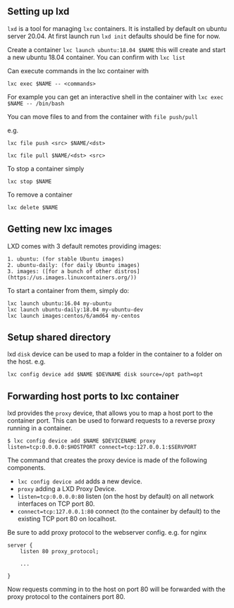 ## Setting up lxd

`lxd` is a tool for managing `lxc` containers. It is installed by default on ubuntu server 20.04. At first launch run `lxd init` defaults should be fine for now.

Create a container `lxc launch ubuntu:18.04 $NAME` this will create and start a new ubuntu 18.04 container. You can confirm with `lxc list`

Can execute commands in the lxc container with

`lxc exec $NAME -- <commands>`

For example you can get an interactive shell in the container with `lxc exec $NAME -- /bin/bash`

You can move files to and from the container with `file push/pull`

e.g.

`lxc file push <src> $NAME/<dst>`

`lxc file pull $NAME/<dst> <src>`

To stop a container simply

`lxc stop $NAME`

To remove a container

`lxc delete $NAME`

## Getting new lxc images

LXD comes with 3 default remotes providing images:

    1. ubuntu: (for stable Ubuntu images)
    2. ubuntu-daily: (for daily Ubuntu images)
    3. images: ([for a bunch of other distros](https://us.images.linuxcontainers.org/))

To start a container from them, simply do:
```
lxc launch ubuntu:16.04 my-ubuntu
lxc launch ubuntu-daily:18.04 my-ubuntu-dev
lxc launch images:centos/6/amd64 my-centos
```

## Setup shared directory

lxd `disk` device can be used to map a folder in the container to a folder on the host. e.g.

`lxc config device add $NAME $DEVNAME disk source=/opt path=opt`

## Forwarding host ports to lxc container

lxd provides the `proxy` device, that allows you to map a host port to the container port. This can be used to forward requests to a reverse proxy running in a container.

```
$ lxc config device add $NAME $DEVICENAME proxy listen=tcp:0.0.0.0:$HOSTPORT connect=tcp:127.0.0.1:$SERVPORT
```

The command that creates the proxy device is made of the following components.

* `lxc config device add` adds a new device.
* `proxy` adding a LXD Proxy Device.
* `listen=tcp:0.0.0.0:80` listen (on the host by default) on all network interfaces on TCP port 80.
* `connect=tcp:127.0.0.1:80` connect (to the container by default) to the existing TCP port 80 on localhost.

Be sure to add proxy protocol to the webserver config. e.g. for nginx

```
server {
    listen 80 proxy_protocol;

    ...

}
```

Now requests comming in to the host on port 80 will be forwarded with the proxy protocol to the containers port 80.
